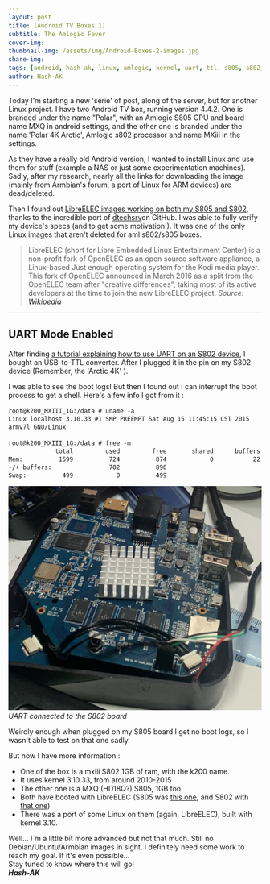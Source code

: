 ```yaml
---
layout: post
title: (Android TV Boxes 1)
subtitle: The Amlogic Fever
cover-img: 
thumbnail-img: /assets/img/Android-Boxes-2-images.jpg
share-img: 
tags: [android, hash-ak, linux, amlogic, kernel, uart, ttl. s805, s802, mxq. mxiii. libreelec, armbian]
author: Hash-AK
---
```



Today I'm starting a new 'serie' of post, along of the server, but for another Linux project. I have two Android TV box, running version 4.4.2. One is branded under the name "Polar", with an Amlogic S805 CPU and board name MXQ in android settings, and the other one is branded under the name 'Polar 4K Arctic', Amlogic s802 processor and name MXiii in the settings. 

As they have a really old Android version, I wanted to install Linux and use them for stuff (example a NAS or just some experimentation machines). Sadly, after my research, nearly all the links for downloading the image (mainly from Armbian's forum, a port of Linux for ARM devices) are dead/deleted.

Then I found out [LibreELEC images working on both my S805 and S802](https://github.com/dtechsrv/LibreELEC-AML/releases), thanks to the incredible port of [dtechsrv](https://github.com/dtechsrv)on GitHub. I was able to fully verify my device's specs (and to get some motivation!). It was one of the only Linux images that aren't deleted for aml s802/s805 boxes.

>LibreELEC (short for Libre Embedded Linux Entertainment Center) is a non-profit fork of OpenELEC as an open source software appliance, a Linux-based Just enough operating system for the Kodi media player. This fork of OpenELEC announced in March 2016 as a split from the OpenELEC team after "creative differences", taking most of its active developers at the time to join the new LibreELEC project.
_Source: [Wikipedia](Https://En.Wikipedia.Org/Wiki/Libreelec "Wikipedia")_
-----------------------------------------------------------------------

## UART Mode Enabled


After finding [a tutorial explaining how to use UART on an S802 device](https://www.cnx-software.com/2014/05/07/how-to-open-tronsmart-vega-s89-elite-and-access-the-serial-console/), I bought an USB-to-TTL converter. After I plugged it in the pin on my S802 device (Remember, the 'Arctic 4K' ).

I was able to see the boot logs! But then I found out I can interrupt the boot process to get a shell. Here's a few info I got from it :

```console
root@k200_MXIII_1G:/data # uname -a
Linux localhost 3.10.33 #1 SMP PREEMPT Sat Aug 15 11:45:15 CST 2015 armv7l GNU/Linux

root@k200_MXIII_1G:/data # free -m                                             
             total         used         free       shared      buffers
Mem:          1599          724          874            0           22
-/+ buffers:                702          896
Swap:          499            0          499

```



![UART Plugged in the s802](/assets/img/Android-boxe-s802-uart.jpg)  
_UART connected to the S802 board_  

Weirdly enough when plugged on my S805 board I get no boot logs, so I wasn't able to test on that one sadly.

But now I have more information :
- One of the box is a mxiii S802 1GB of ram, with the k200 name.
- It uses kernel 3.10.33, from around 2010-2015
- The other one is a MXQ (HD18Q?) S805, 1GB too. 
- Both have booted with LibreELEC (S805 was [this one](http:/https://libreelec.dtech.hu/images/S805/LibreELEC-HD18Q.arm-9.2.8.15.img.gz/ "this one"), and S802 with [that one](http://https://libreelec.dtech.hu/images/3rdParty/LibreELEC-MXIII-1G.arm-9.2.8.15.img.gz "that one"))
- There was a port of some Linux on them (again, LibreELEC), built with kernel 3.10.

Well... I`m a little bit more advanced but not that much. Still no Debian/Ubuntu/Armbian images in sight. 
I definitely need some work to reach my goal. If it's even possible...   
Stay tuned to know where this will go!  
**_Hash-AK_**
